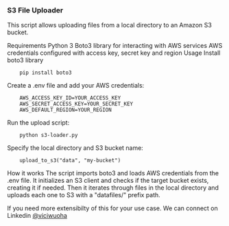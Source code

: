 ### S3 File Uploader
This script allows uploading files from a local directory to an Amazon S3 bucket.

Requirements
Python 3
Boto3 library for interacting with AWS services
AWS credentials configured with access key, secret key and region
Usage
Install boto3 library

        pip install boto3
Create a .env file and add your AWS credentials:


        AWS_ACCESS_KEY_ID=YOUR_ACCESS_KEY
        AWS_SECRET_ACCESS_KEY=YOUR_SECRET_KEY  
        AWS_DEFAULT_REGION=YOUR_REGION
Run the upload script:

        python s3-loader.py
Specify the local directory and S3 bucket name:

        upload_to_s3("data", "my-bucket")

How it works
The script imports boto3 and loads AWS credentials from the .env file. It initializes an S3 client and checks if the target bucket exists, creating it if needed. Then it iterates through files in the local directory and uploads each one to S3 with a "datafiles/" prefix path.

If you need more extensibilty of this for your use case. We can connect on Linkedin [@viciwuoha](https://linkedin.com/in/viciwuoha)